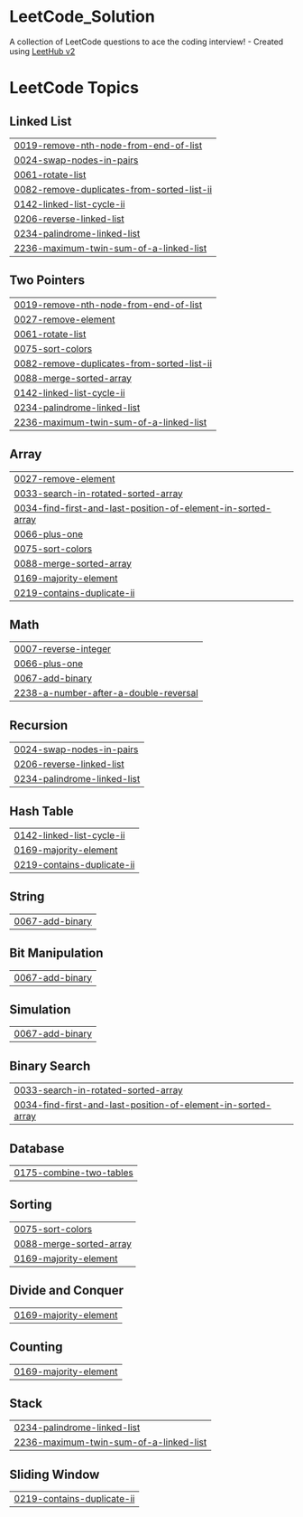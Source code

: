 # LeetCode_Solution
A collection of LeetCode questions to ace the coding interview! - Created using [LeetHub v2](https://github.com/arunbhardwaj/LeetHub-2.0)

<!---LeetCode Topics Start-->
# LeetCode Topics
## Linked List
|  |
| ------- |
| [0019-remove-nth-node-from-end-of-list](https://github.com/PrashantVS18/LeetCode_Solution/tree/master/0019-remove-nth-node-from-end-of-list) |
| [0024-swap-nodes-in-pairs](https://github.com/PrashantVS18/LeetCode_Solution/tree/master/0024-swap-nodes-in-pairs) |
| [0061-rotate-list](https://github.com/PrashantVS18/LeetCode_Solution/tree/master/0061-rotate-list) |
| [0082-remove-duplicates-from-sorted-list-ii](https://github.com/PrashantVS18/LeetCode_Solution/tree/master/0082-remove-duplicates-from-sorted-list-ii) |
| [0142-linked-list-cycle-ii](https://github.com/PrashantVS18/LeetCode_Solution/tree/master/0142-linked-list-cycle-ii) |
| [0206-reverse-linked-list](https://github.com/PrashantVS18/LeetCode_Solution/tree/master/0206-reverse-linked-list) |
| [0234-palindrome-linked-list](https://github.com/PrashantVS18/LeetCode_Solution/tree/master/0234-palindrome-linked-list) |
| [2236-maximum-twin-sum-of-a-linked-list](https://github.com/PrashantVS18/LeetCode_Solution/tree/master/2236-maximum-twin-sum-of-a-linked-list) |
## Two Pointers
|  |
| ------- |
| [0019-remove-nth-node-from-end-of-list](https://github.com/PrashantVS18/LeetCode_Solution/tree/master/0019-remove-nth-node-from-end-of-list) |
| [0027-remove-element](https://github.com/PrashantVS18/LeetCode_Solution/tree/master/0027-remove-element) |
| [0061-rotate-list](https://github.com/PrashantVS18/LeetCode_Solution/tree/master/0061-rotate-list) |
| [0075-sort-colors](https://github.com/PrashantVS18/LeetCode_Solution/tree/master/0075-sort-colors) |
| [0082-remove-duplicates-from-sorted-list-ii](https://github.com/PrashantVS18/LeetCode_Solution/tree/master/0082-remove-duplicates-from-sorted-list-ii) |
| [0088-merge-sorted-array](https://github.com/PrashantVS18/LeetCode_Solution/tree/master/0088-merge-sorted-array) |
| [0142-linked-list-cycle-ii](https://github.com/PrashantVS18/LeetCode_Solution/tree/master/0142-linked-list-cycle-ii) |
| [0234-palindrome-linked-list](https://github.com/PrashantVS18/LeetCode_Solution/tree/master/0234-palindrome-linked-list) |
| [2236-maximum-twin-sum-of-a-linked-list](https://github.com/PrashantVS18/LeetCode_Solution/tree/master/2236-maximum-twin-sum-of-a-linked-list) |
## Array
|  |
| ------- |
| [0027-remove-element](https://github.com/PrashantVS18/LeetCode_Solution/tree/master/0027-remove-element) |
| [0033-search-in-rotated-sorted-array](https://github.com/PrashantVS18/LeetCode_Solution/tree/master/0033-search-in-rotated-sorted-array) |
| [0034-find-first-and-last-position-of-element-in-sorted-array](https://github.com/PrashantVS18/LeetCode_Solution/tree/master/0034-find-first-and-last-position-of-element-in-sorted-array) |
| [0066-plus-one](https://github.com/PrashantVS18/LeetCode_Solution/tree/master/0066-plus-one) |
| [0075-sort-colors](https://github.com/PrashantVS18/LeetCode_Solution/tree/master/0075-sort-colors) |
| [0088-merge-sorted-array](https://github.com/PrashantVS18/LeetCode_Solution/tree/master/0088-merge-sorted-array) |
| [0169-majority-element](https://github.com/PrashantVS18/LeetCode_Solution/tree/master/0169-majority-element) |
| [0219-contains-duplicate-ii](https://github.com/PrashantVS18/LeetCode_Solution/tree/master/0219-contains-duplicate-ii) |
## Math
|  |
| ------- |
| [0007-reverse-integer](https://github.com/PrashantVS18/LeetCode_Solution/tree/master/0007-reverse-integer) |
| [0066-plus-one](https://github.com/PrashantVS18/LeetCode_Solution/tree/master/0066-plus-one) |
| [0067-add-binary](https://github.com/PrashantVS18/LeetCode_Solution/tree/master/0067-add-binary) |
| [2238-a-number-after-a-double-reversal](https://github.com/PrashantVS18/LeetCode_Solution/tree/master/2238-a-number-after-a-double-reversal) |
## Recursion
|  |
| ------- |
| [0024-swap-nodes-in-pairs](https://github.com/PrashantVS18/LeetCode_Solution/tree/master/0024-swap-nodes-in-pairs) |
| [0206-reverse-linked-list](https://github.com/PrashantVS18/LeetCode_Solution/tree/master/0206-reverse-linked-list) |
| [0234-palindrome-linked-list](https://github.com/PrashantVS18/LeetCode_Solution/tree/master/0234-palindrome-linked-list) |
## Hash Table
|  |
| ------- |
| [0142-linked-list-cycle-ii](https://github.com/PrashantVS18/LeetCode_Solution/tree/master/0142-linked-list-cycle-ii) |
| [0169-majority-element](https://github.com/PrashantVS18/LeetCode_Solution/tree/master/0169-majority-element) |
| [0219-contains-duplicate-ii](https://github.com/PrashantVS18/LeetCode_Solution/tree/master/0219-contains-duplicate-ii) |
## String
|  |
| ------- |
| [0067-add-binary](https://github.com/PrashantVS18/LeetCode_Solution/tree/master/0067-add-binary) |
## Bit Manipulation
|  |
| ------- |
| [0067-add-binary](https://github.com/PrashantVS18/LeetCode_Solution/tree/master/0067-add-binary) |
## Simulation
|  |
| ------- |
| [0067-add-binary](https://github.com/PrashantVS18/LeetCode_Solution/tree/master/0067-add-binary) |
## Binary Search
|  |
| ------- |
| [0033-search-in-rotated-sorted-array](https://github.com/PrashantVS18/LeetCode_Solution/tree/master/0033-search-in-rotated-sorted-array) |
| [0034-find-first-and-last-position-of-element-in-sorted-array](https://github.com/PrashantVS18/LeetCode_Solution/tree/master/0034-find-first-and-last-position-of-element-in-sorted-array) |
## Database
|  |
| ------- |
| [0175-combine-two-tables](https://github.com/PrashantVS18/LeetCode_Solution/tree/master/0175-combine-two-tables) |
## Sorting
|  |
| ------- |
| [0075-sort-colors](https://github.com/PrashantVS18/LeetCode_Solution/tree/master/0075-sort-colors) |
| [0088-merge-sorted-array](https://github.com/PrashantVS18/LeetCode_Solution/tree/master/0088-merge-sorted-array) |
| [0169-majority-element](https://github.com/PrashantVS18/LeetCode_Solution/tree/master/0169-majority-element) |
## Divide and Conquer
|  |
| ------- |
| [0169-majority-element](https://github.com/PrashantVS18/LeetCode_Solution/tree/master/0169-majority-element) |
## Counting
|  |
| ------- |
| [0169-majority-element](https://github.com/PrashantVS18/LeetCode_Solution/tree/master/0169-majority-element) |
## Stack
|  |
| ------- |
| [0234-palindrome-linked-list](https://github.com/PrashantVS18/LeetCode_Solution/tree/master/0234-palindrome-linked-list) |
| [2236-maximum-twin-sum-of-a-linked-list](https://github.com/PrashantVS18/LeetCode_Solution/tree/master/2236-maximum-twin-sum-of-a-linked-list) |
## Sliding Window
|  |
| ------- |
| [0219-contains-duplicate-ii](https://github.com/PrashantVS18/LeetCode_Solution/tree/master/0219-contains-duplicate-ii) |
<!---LeetCode Topics End-->